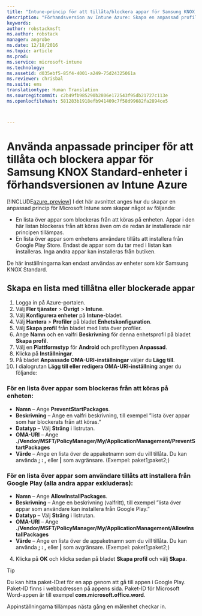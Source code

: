 ```yaml
---
title: "Intune-princip för att tillåta/blockera appar för Samsung KNOX | Förhandsversion av Intune Azure | Microsoft Docs"
description: "Förhandsversion av Intune Azure: Skapa en anpassad profil för att tillåta och blockera appar för Samsung KNOX Standard-enheter."
keywords: 
author: robstackmsft
ms.author: robstack
manager: angrobe
ms.date: 12/18/2016
ms.topic: article
ms.prod: 
ms.service: microsoft-intune
ms.technology: 
ms.assetid: d035ebf5-85f4-4001-a249-75d24325061a
ms.reviewer: chrisbal
ms.suite: ems
translationtype: Human Translation
ms.sourcegitcommit: c2b49fb985290b2806e172543f95db21727c113e
ms.openlocfilehash: 581283b1918efb941409c7f58d99682fa2894ce5



---
```

# <a name="use-custom-policies-to-allow-and-block-apps-for-samsung-knox-standard-devices-in-intune-azure-preview"></a>Använda anpassade principer för att tillåta och blockera appar för Samsung KNOX Standard-enheter i förhandsversionen av Intune Azure
[!INCLUDE[azure_preview](../includes/azure_preview.md)] I det här avsnittet anges hur du skapar en anpassad princip för Microsoft Intune som skapar något av följande:

- En lista över appar som blockeras från att köras på enheten. Appar i den här listan blockeras från att köras även om de redan är installerade när principen tillämpas.
- En lista över appar som enhetens användare tillåts att installera från Google Play Store. Endast de appar som du tar med i listan kan installeras. Inga andra appar kan installeras från butiken.

De här inställningarna kan endast användas av enheter som kör Samsung KNOX Standard.

## <a name="create-an-allowed-or-blocked-app-list"></a>Skapa en lista med tillåtna eller blockerade appar

1. Logga in på Azure-portalen.
2. Välj **Fler tjänster** > **Övrigt** > **Intune**.
3. Välj **Konfigurera enheter** på **Intune**-bladet.
2. Välj **Hantera** > **Profiler** på bladet **Enhetskonfiguration**.
2. Välj **Skapa profil** från bladet med lista över profiler.
3. Ange **Namn** och en valfri **Beskrivning** för denna enhetsprofil på bladet **Skapa profil**.
2. Välj en **Plattformstyp** för **Android** och profiltypen **Anpassad**.
3. Klicka på **Inställningar**.
3. På bladet **Anpassade OMA-URI-inställningar** väljer du **Lägg till**.
4. I dialogrutan **Lägg till eller redigera OMA-URI-inställning** anger du följande:

### <a name="for-a-list-of-apps-that-are-blocked-from-running-on-the-device"></a>För en lista över appar som blockeras från att köras på enheten:

- **Namn** – Ange **PreventStartPackages**.
- **Beskrivning** – Ange en valfri beskrivning, till exempel ”lista över appar som har blockerats från att köras.”
-   **Datatyp** – Välj **Sträng** i listrutan.
-   **OMA-URI** – Ange **./Vendor/MSFT/PolicyManager/My/ApplicationManagement/PreventStartPackages**
-   **Värde** – Ange en lista över de appaketnamn som du vill tillåta. Du kan använda **; : ,** eller **|** som avgränsare. (Exempel: paket1;paket2;)

### <a name="for-a-list-of-apps-that-users-are-allowed-to-install-from-the-google-play-store-while-excluding-all-other-apps"></a>För en lista över appar som användare tillåts att installera från Google Play (alla andra appar exkluderas):
- **Namn** – Ange **AllowInstallPackages**.
- **Beskrivning** – Ange en beskrivning (valfritt), till exempel ”lista över appar som användare kan installera från Google Play.”
- **Datatyp** – Välj **Sträng** i listrutan.
- **OMA-URI** – Ange **./Vendor/MSFT/PolicyManager/My/ApplicationManagement/AllowInstallPackages**
- **Värde** – Ange en lista över de appaketnamn som du vill tillåta. Du kan använda **; : ,** eller **|** som avgränsare. (Exempel: paket1;paket2;)

4. Klicka på **OK** och klicka sedan på bladet **Skapa profil** och välj **Skapa**.

>[!TIP]
> Du kan hitta paket-ID:et för en app genom att gå till appen i Google Play. Paket-ID finns i webbadressen på appens sida. Paket-ID för Microsoft Word-appen är till exempel **com.microsoft.office.word**.

Appinställningarna tillämpas nästa gång en målenhet checkar in.


<!---## Assign the custom profile--->



<!--HONumber=Feb17_HO1-->


